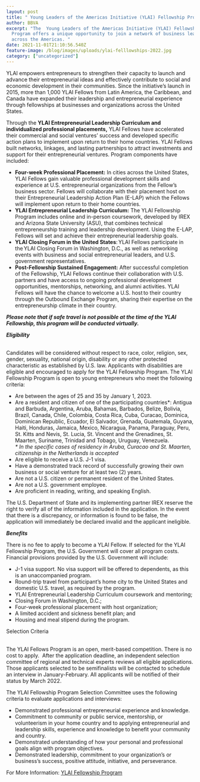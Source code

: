 ```yaml
---
layout: post
title: " Young Leaders of the Americas Initiative (YLAI) Fellowship Program "
author: BBVA
excerpt: "The  Young Leaders of the Americas Initiative (YLAI) Fellowship
  Program offers a unique opportunity to join a network of business leaders
  across the Americas. "
date: 2021-11-01T21:10:56.540Z
feature-image: /blog/images/uploads/ylai-felllowships-2022.jpg
category: ["uncategorized"]
---
```

YLAI empowers entrepreneurs to strengthen their capacity to launch and advance their entrepreneurial ideas and effectively contribute to social and economic development in their communities. Since the initiative’s launch in 2015, more than 1,000 YLAI Fellows from Latin America, the Caribbean, and Canada have expanded their leadership and entrepreneurial experience through fellowships at businesses and organizations across the United States. 



Through the **YLAI Entrepreneurial Leadership Curriculum and individualized professional placements,** YLAI Fellows have accelerated their commercial and social ventures’ success and developed specific action plans to implement upon return to their home countries. YLAI Fellows built networks, linkages, and lasting partnerships to attract investments and support for their entrepreneurial ventures. Program components have included:

* **Four-week Professional Placement:** In cities across the United States, YLAI Fellows gain valuable professional development skills and experience at U.S. entrepreneurial organizations from the Fellow’s business sector. Fellows will collaborate with their placement host on their Entrepreneurial Leadership Action Plan (E-LAP) which the Fellows will implement upon return to their home countries.
* **YLAI Entrepreneurial Leadership Curriculum:** The YLAI Fellowship Program includes online and in-person coursework, developed by IREX and Arizona State University (ASU), that combines technical entrepreneurship training and leadership development. Using the E-LAP, Fellows will set and achieve their entrepreneurial leadership goals.
* **YLAI Closing Forum in the United States**: YLAI Fellows participate in the YLAI Closing Forum in Washington, D.C., as well as networking events with business and social entrepreneurial leaders, and U.S. government representatives.
* **Post-Fellowship Sustained Engagement:** After successful completion of the Fellowship, YLAI Fellows continue their collaboration with U.S. partners and have access to ongoing professional development opportunities, mentorships, networking, and alumni activities. YLAI Fellows will have the chance to welcome a U.S. host to their country through the Outbound Exchange Program, sharing their expertise on the entrepreneurship climate in their country.

***Please note that if safe travel is not possible at the time of the YLAI Fellowship, this program will be conducted virtually.*** 



***Eligibility***

\
Candidates will be considered without respect to race, color, religion, sex, gender, sexuality, national origin, disability or any other protected characteristic as established by U.S. law. Applicants with disabilities are eligible and encouraged to apply for the YLAI Fellowship Program. The YLAI Fellowship Program is open to young entrepreneurs who meet the following criteria:

* Are between the ages of 25 and 35 by January 1, 2023.
* Are a resident and citizen of one of the participating countries*: Antigua and Barbuda, Argentina, Aruba, Bahamas, Barbados, Belize, Bolivia, Brazil, Canada, Chile, Colombia, Costa Rica, Cuba, Curacao, Dominica, Dominican Republic, Ecuador, El Salvador, Grenada, Guatemala, Guyana, Haiti, Honduras, Jamaica, Mexico, Nicaragua, Panama, Paraguay, Peru, St. Kitts and Nevis, St. Lucia, St. Vincent and the Grenadines, St. Maarten, Suriname, Trinidad and Tobago, Uruguay, Venezuela.\
  *\* In the specific cases of residency in Aruba, Curacao and St. Maarten, citizenship in the Netherlands is accepted*
* Are eligible to receive a U.S. J-1 visa.
* Have a demonstrated track record of successfully growing their own business or social venture for at least two (2) years.
* Are not a U.S. citizen or permanent resident of the United States.
* Are not a U.S. government employee.
* Are proficient in reading, writing, and speaking English.

The U.S. Department of State and its implementing partner IREX reserve the right to verify all of the information included in the application. In the event that there is a discrepancy, or information is found to be false, the application will immediately be declared invalid and the applicant ineligible.



***Benefits***



There is no fee to apply to become a YLAI Fellow. If selected for the YLAI Fellowship Program, the U.S. Government will cover all program costs. Financial provisions provided by the U.S. Government will include:

* J-1 visa support. No visa support will be offered to dependents, as this is an unaccompanied program.
* Round-trip travel from participant’s home city to the United States and domestic U.S. travel, as required by the program.
* YLAI Entrepreneurial Leadership Curriculum coursework and mentoring;
* Closing Forum in Washington, D.C.;
* Four-week professional placement with host organization;
* A limited accident and sickness benefit plan; and
* Housing and meal stipend during the program.



Selection Criteria

\
The YLAI Fellows Program is an open, merit-based competition. There is no cost to apply.  After the application deadline, an independent selection committee of regional and technical experts reviews all eligible applications. Those applicants selected to be semifinalists will be contacted to schedule an interview in January-February. All applicants will be notified of their status by March 2022. 

The YLAI Fellowship Program Selection Committee uses the following criteria to evaluate applications and interviews:

* Demonstrated professional entrepreneurial experience and knowledge.
* Commitment to community or public service, mentorship, or volunteerism in your home country and to applying entrepreneurial and leadership skills, experience and knowledge to benefit your community and country.
* Demonstrated understanding of how your personal and professional goals align with program objectives.
* Demonstrated leadership, commitment to your organization’s or business’s success, positive attitude, initiative, and perseverance.



For More Information: [YLAI Fellowship Program ](https://ylai.state.gov/fellowship/)